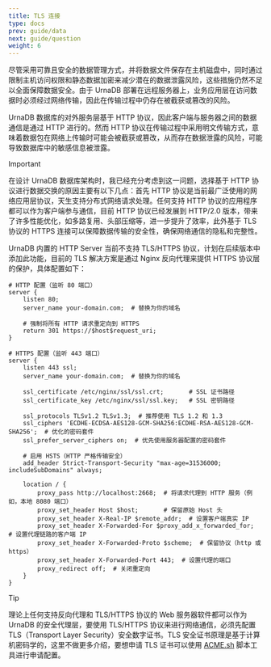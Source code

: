 ```yaml
---
title: TLS 连接
type: docs
prev: guide/data
next: guide/question
weight: 6
---
```


尽管采用可靠且安全的数据管理方式，并将数据文件保存在主机磁盘中，同时通过限制主机访问权限和静态数据加密来减少潜在的数据泄露风险，这些措施仍然不足以全面保障数据安全。由于 UrnaDB 部署在远程服务器上，业务应用层在访问数据时必须经过网络传输，因此在传输过程中仍存在被截获或篡改的风险。

UrnaDB 数据库的对外服务层基于 HTTP 协议，因此客户端与服务器之间的数据通信是通过 HTTP 进行的。然而 HTTP 协议在传输过程中采用明文传输方式，意味着数据包在网络上传输时可能会被截获或篡改，从而存在数据泄露的风险，可能导致数据库中的敏感信息被泄露。

> [!IMPORTANT]
> 在设计 UrnaDB 数据库架构时，我已经充分考虑到这一问题，选择基于 HTTP 协议进行数据交换的原因主要有以下几点：首先 HTTP 协议是当前最广泛使用的网络应用层协议，天生支持分布式网络请求处理。任何支持 HTTP 协议的应用程序都可以作为客户端参与通信，目前 HTTP 协议已经发展到 HTTP/2.0 版本，带来了许多性能优化，如多路复用、头部压缩等，进一步提升了效率，此外基于 TLS 协议的 HTTPS 连接可以保障数据传输的安全性，确保网络通信的隐私和完整性。

UrnaDB 内置的 HTTP Server 当前不支持 TLS/HTTPS 协议，计划在后续版本中添加此功能，目前的 TLS 解决方案是通过 Nginx 反向代理来提供 HTTPS 协议层的保护，具体配置如下：

```nginx
# HTTP 配置（监听 80 端口）
server {
    listen 80;
    server_name your-domain.com;  # 替换为你的域名

    # 强制将所有 HTTP 请求重定向到 HTTPS
    return 301 https://$host$request_uri;
}

# HTTPS 配置（监听 443 端口）
server {
    listen 443 ssl;
    server_name your-domain.com;  # 替换为你的域名

    ssl_certificate /etc/nginx/ssl/ssl.crt;       # SSL 证书路径
    ssl_certificate_key /etc/nginx/ssl/ssl.key;   # SSL 密钥路径

    ssl_protocols TLSv1.2 TLSv1.3;  # 推荐使用 TLS 1.2 和 1.3
    ssl_ciphers 'ECDHE-ECDSA-AES128-GCM-SHA256:ECDHE-RSA-AES128-GCM-SHA256';  # 优化的密码套件
    ssl_prefer_server_ciphers on;  # 优先使用服务器配置的密码套件

    # 启用 HSTS（HTTP 严格传输安全）
    add_header Strict-Transport-Security "max-age=31536000; includeSubDomains" always;

    location / {
        proxy_pass http://localhost:2668;  # 将请求代理到 HTTP 服务（例如，本地 8080 端口）
        proxy_set_header Host $host;       # 保留原始 Host 头
        proxy_set_header X-Real-IP $remote_addr;  # 设置客户端真实 IP
        proxy_set_header X-Forwarded-For $proxy_add_x_forwarded_for;  # 设置代理链路的客户端 IP
        proxy_set_header X-Forwarded-Proto $scheme;  # 保留协议（http 或 https）
        proxy_set_header X-Forwarded-Port 443;  # 设置代理的端口
        proxy_redirect off;  # 关闭重定向
    }
}
```

> [!TIP]
> 理论上任何支持反向代理和 TLS/HTTPS 协议的 Web 服务器软件都可以作为 UrnaDB 的安全代理层，要使用 TLS/HTTPS 协议来进行网络通信，必须先配置 TLS（Transport Layer Security）安全数字证书。TLS 安全证书原理是基于计算机密码学的，这里不做更多介绍，要想申请 TLS 证书可以使用 [ACME.sh](https://get.acme.sh) 脚本工具进行申请配置。